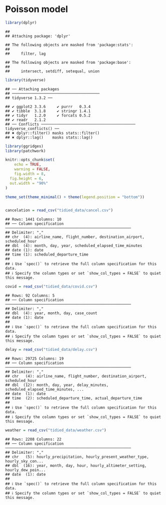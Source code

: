 Poisson model
================

``` r
library(dplyr)
```

    ## 
    ## Attaching package: 'dplyr'

    ## The following objects are masked from 'package:stats':
    ## 
    ##     filter, lag

    ## The following objects are masked from 'package:base':
    ## 
    ##     intersect, setdiff, setequal, union

``` r
library(tidyverse)
```

    ## ── Attaching packages
    ## ───────────────────────────────────────
    ## tidyverse 1.3.2 ──

    ## ✔ ggplot2 3.3.6     ✔ purrr   0.3.4
    ## ✔ tibble  3.1.8     ✔ stringr 1.4.1
    ## ✔ tidyr   1.2.0     ✔ forcats 0.5.2
    ## ✔ readr   2.1.2     
    ## ── Conflicts ────────────────────────────────────────── tidyverse_conflicts() ──
    ## ✖ dplyr::filter() masks stats::filter()
    ## ✖ dplyr::lag()    masks stats::lag()

``` r
library(ggridges)
library(patchwork)

knitr::opts_chunk$set(
    echo = TRUE,
    warning = FALSE,
    fig.width = 8, 
  fig.height = 6,
  out.width = "90%"
)

theme_set(theme_minimal() + theme(legend.position = "bottom"))


cancelation = read_csv("tidied_data/cancel.csv")
```

    ## Rows: 1441 Columns: 10
    ## ── Column specification ────────────────────────────────────────────────────────
    ## Delimiter: ","
    ## chr  (4): airline_name, flight_number, destination_airport, scheduled_hour
    ## dbl  (4): month, day, year, scheduled_elapsed_time_minutes
    ## date (1): date
    ## time (1): scheduled_departure_time
    ## 
    ## ℹ Use `spec()` to retrieve the full column specification for this data.
    ## ℹ Specify the column types or set `show_col_types = FALSE` to quiet this message.

``` r
covid = read_csv("tidied_data/covid.csv")
```

    ## Rows: 92 Columns: 5
    ## ── Column specification ────────────────────────────────────────────────────────
    ## Delimiter: ","
    ## dbl  (4): year, month, day, case_count
    ## date (1): date
    ## 
    ## ℹ Use `spec()` to retrieve the full column specification for this data.
    ## ℹ Specify the column types or set `show_col_types = FALSE` to quiet this message.

``` r
delay = read_csv("tidied_data/delay.csv")
```

    ## Rows: 29725 Columns: 19
    ## ── Column specification ────────────────────────────────────────────────────────
    ## Delimiter: ","
    ## chr   (4): airline_name, flight_number, destination_airport, scheduled_hour
    ## dbl  (12): month, day, year, delay_minutes, scheduled_elapsed_time_minutes, ...
    ## date  (1): date
    ## time  (2): scheduled_departure_time, actual_departure_time
    ## 
    ## ℹ Use `spec()` to retrieve the full column specification for this data.
    ## ℹ Specify the column types or set `show_col_types = FALSE` to quiet this message.

``` r
weather = read_csv("tidied_data/weather.csv")
```

    ## Rows: 2208 Columns: 22
    ## ── Column specification ────────────────────────────────────────────────────────
    ## Delimiter: ","
    ## chr   (5): hourly_precipitation, hourly_present_weather_type, hourly_sky_con...
    ## dbl  (16): year, month, day, hour, hourly_altimeter_setting, hourly_dew_poin...
    ## date  (1): date
    ## 
    ## ℹ Use `spec()` to retrieve the full column specification for this data.
    ## ℹ Specify the column types or set `show_col_types = FALSE` to quiet this message.
